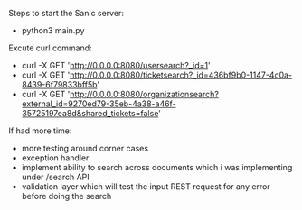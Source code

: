 Steps to start the Sanic server:
- python3 main.py

Excute curl command:
- curl -X GET 'http://0.0.0.0:8080/usersearch?_id=1'
- curl -X GET 'http://0.0.0.0:8080/ticketsearch?_id=436bf9b0-1147-4c0a-8439-6f79833bff5b'
- curl -X GET 'http://0.0.0.0:8080/organizationsearch?external_id=9270ed79-35eb-4a38-a46f-35725197ea8d&shared_tickets=false'

If had more time: 
- more testing around corner cases
- exception handler
- implement ability to search across documents which i was implementing under /search API
- validation layer which will test the input REST request for any error before doing the search



